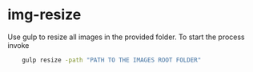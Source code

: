 # img-resize

Use gulp to resize all images in the provided folder. To start the process invoke

```bash
    gulp resize -path "PATH TO THE IMAGES ROOT FOLDER"
```